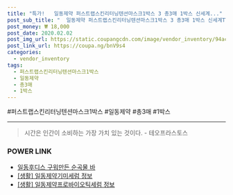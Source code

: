 ```yaml
--- 
title: "특가!   일동제약 퍼스트랩스킨리터닝텐션마스크1박스 3 총3매 1박스 신세계..." 
post_sub_title: "  일동제약 퍼스트랩스킨리터닝텐션마스크1박스 3 총3매 1박스 신세계TV쇼핑" 
post_money: ₩ 18,000 
post_date: 2020.02.02 
post_img_url: https://static.coupangcdn.com/image/vendor_inventory/94ac/7bb8b5a3d3fe3148a96f11dfa451cec5b176c40963a38f4f7b211019ee2b.jpg 
post_link_url: https://coupa.ng/bnV9s4 
categories: 
  - vendor_inventory 
tags: 
  - 퍼스트랩스킨리터닝텐션마스크1박스 
  - 일동제약 
  - 총3매 
  - 1박스 
--- 
```

  #퍼스트랩스킨리터닝텐션마스크1박스 #일동제약 #총3매 #1박스 
<hr> 

> 시간은 인간이 소비하는 가장 가치 있는 것이다. - 테오프라스토스 


### POWER LINK

* <a href="https://blog.naver.com/fasyy4321/221785961394" target="_blank">일동후디스 구워만든 순곡물 바</a>
* <a href="https://blog.naver.com/fasyy4321/221763738555" target="_blank"> [생활] 일동제약기미세럼 정보 </a>
* <a href="https://blog.naver.com/sakai111/221763807120" target="_blank"> [생활] 일동제약프로바이오틱세럼 정보 </a>
